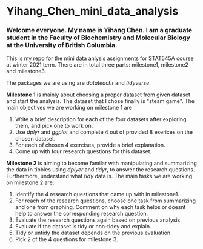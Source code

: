 # Yihang_Chen_mini_data_analysis

### Welcome everyone. My name is Yihang Chen. I am a graduate student in the Faculty of Biochemistry and Molecular Biology at the University of British Columbia. 

This is my repo for the mini data anlysis assignments for STAT545A course at winter 2021 term. There are in total three parts: milestone1, milestone2 and milestone3.

The packages we are using are _datateachr_ and _tidyverse_.

**Milestone 1** is mainly about choosing a proper dataset from given dataset and start the analysis. The dataset that I chose finally is "steam game". The main objectives we are working on milestone 1 are 
1) Write a brief description for each of the four datasets after exploring them, and pick one to work on. 
2) Use _dplyr_ and _ggplot_ and complete 4 out of provided 8 exerices on the chosen dataset. 
3) For each of chosen 4 exercises, provide a brief explanation. 
4) Come up with four research questions for this dataset.

**Milestone 2** is aiming to become familar with manipulating and summarizing the data in tibbles using _dplyer_ and _tidyr_, to answer the research questions.  Furthermore, understand what *tidy* data is. The main tasks we are working on milestone 2 are: 
1) Identify the 4 research questions that came up with in milestone1.
2) For reach of the research questions, choose one task from summarizing and one from graphing. Comment on why each task helps or doesnt help to answer the corresponding research question. 
3) Evaluate the research questions again based on previous analysis. 
4) Evaluate if the dataset is tidy or non-tidey and explain. 
5) Tidy or untidy the dataset depends on the previous evaluation. 
6) Pick 2 of the 4 questions for milestone 3. 
